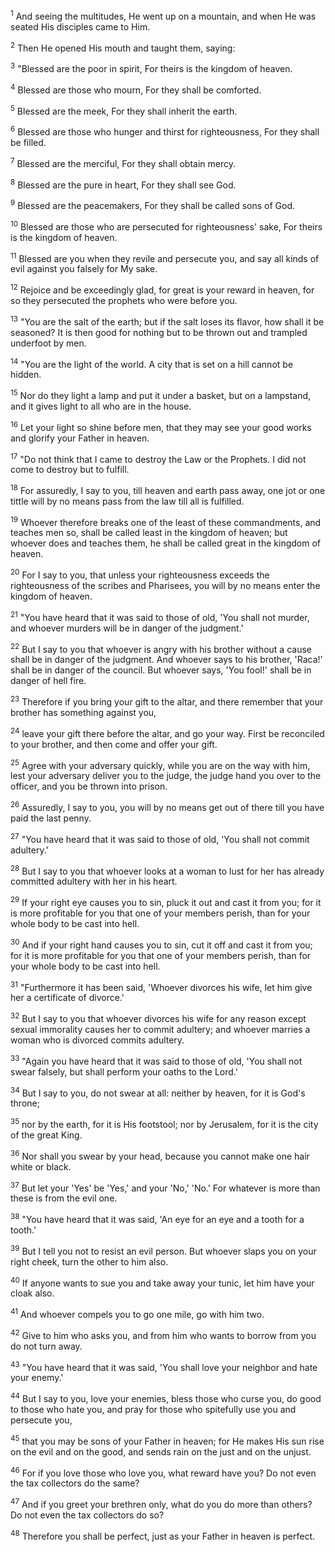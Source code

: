 <sup>1</sup> 
And seeing the multitudes, He went up on a mountain, and when He was seated His disciples came to Him. 

<sup>2</sup> 
Then He opened His mouth and taught them, saying: 

<sup>3</sup> 
"Blessed are the poor in spirit, For theirs is the kingdom of heaven. 

<sup>4</sup> 
Blessed are those who mourn, For they shall be comforted. 

<sup>5</sup> 
Blessed are the meek, For they shall inherit the earth. 

<sup>6</sup> 
Blessed are those who hunger and thirst for righteousness, For they shall be filled. 

<sup>7</sup> 
Blessed are the merciful, For they shall obtain mercy. 

<sup>8</sup> 
Blessed are the pure in heart, For they shall see God. 

<sup>9</sup> 
Blessed are the peacemakers, For they shall be called sons of God. 

<sup>10</sup> 
Blessed are those who are persecuted for righteousness' sake, For theirs is the kingdom of heaven. 

<sup>11</sup> 
Blessed are you when they revile and persecute you, and say all kinds of evil against you falsely for My sake. 

<sup>12</sup> 
Rejoice and be exceedingly glad, for great is your reward in heaven, for so they persecuted the prophets who were before you.

<sup>13</sup> 
"You are the salt of the earth; but if the salt loses its flavor, how shall it be seasoned? It is then good for nothing but to be thrown out and trampled underfoot by men. 

<sup>14</sup> 
"You are the light of the world. A city that is set on a hill cannot be hidden. 

<sup>15</sup> 
Nor do they light a lamp and put it under a basket, but on a lampstand, and it gives light to all who are in the house. 

<sup>16</sup> 
Let your light so shine before men, that they may see your good works and glorify your Father in heaven.

<sup>17</sup> 
"Do not think that I came to destroy the Law or the Prophets. I did not come to destroy but to fulfill. 

<sup>18</sup> 
For assuredly, I say to you, till heaven and earth pass away, one jot or one tittle will by no means pass from the law till all is fulfilled. 

<sup>19</sup> 
Whoever therefore breaks one of the least of these commandments, and teaches men so, shall be called least in the kingdom of heaven; but whoever does and teaches them, he shall be called great in the kingdom of heaven. 

<sup>20</sup> 
For I say to you, that unless your righteousness exceeds the righteousness of the scribes and Pharisees, you will by no means enter the kingdom of heaven.

<sup>21</sup> 
"You have heard that it was said to those of old, 'You shall not murder, and whoever murders will be in danger of the judgment.' 

<sup>22</sup> 
But I say to you that whoever is angry with his brother without a cause shall be in danger of the judgment. And whoever says to his brother, 'Raca!' shall be in danger of the council. But whoever says, 'You fool!' shall be in danger of hell fire. 

<sup>23</sup> 
Therefore if you bring your gift to the altar, and there remember that your brother has something against you, 

<sup>24</sup> 
leave your gift there before the altar, and go your way. First be reconciled to your brother, and then come and offer your gift. 

<sup>25</sup> 
Agree with your adversary quickly, while you are on the way with him, lest your adversary deliver you to the judge, the judge hand you over to the officer, and you be thrown into prison. 

<sup>26</sup> 
Assuredly, I say to you, you will by no means get out of there till you have paid the last penny.

<sup>27</sup> 
"You have heard that it was said to those of old, 'You shall not commit adultery.' 

<sup>28</sup> 
But I say to you that whoever looks at a woman to lust for her has already committed adultery with her in his heart. 

<sup>29</sup> 
If your right eye causes you to sin, pluck it out and cast it from you; for it is more profitable for you that one of your members perish, than for your whole body to be cast into hell. 

<sup>30</sup> 
And if your right hand causes you to sin, cut it off and cast it from you; for it is more profitable for you that one of your members perish, than for your whole body to be cast into hell.

<sup>31</sup> 
"Furthermore it has been said, 'Whoever divorces his wife, let him give her a certificate of divorce.' 

<sup>32</sup> 
But I say to you that whoever divorces his wife for any reason except sexual immorality causes her to commit adultery; and whoever marries a woman who is divorced commits adultery.

<sup>33</sup> 
"Again you have heard that it was said to those of old, 'You shall not swear falsely, but shall perform your oaths to the Lord.' 

<sup>34</sup> 
But I say to you, do not swear at all: neither by heaven, for it is God's throne; 

<sup>35</sup> 
nor by the earth, for it is His footstool; nor by Jerusalem, for it is the city of the great King. 

<sup>36</sup> 
Nor shall you swear by your head, because you cannot make one hair white or black. 

<sup>37</sup> 
But let your 'Yes' be 'Yes,' and your 'No,' 'No.' For whatever is more than these is from the evil one.

<sup>38</sup> 
"You have heard that it was said, 'An eye for an eye and a tooth for a tooth.' 

<sup>39</sup> 
But I tell you not to resist an evil person. But whoever slaps you on your right cheek, turn the other to him also. 

<sup>40</sup> 
If anyone wants to sue you and take away your tunic, let him have your cloak also. 

<sup>41</sup> 
And whoever compels you to go one mile, go with him two. 

<sup>42</sup> 
Give to him who asks you, and from him who wants to borrow from you do not turn away.

<sup>43</sup> 
"You have heard that it was said, 'You shall love your neighbor and hate your enemy.' 

<sup>44</sup> 
But I say to you, love your enemies, bless those who curse you, do good to those who hate you, and pray for those who spitefully use you and persecute you, 

<sup>45</sup> 
that you may be sons of your Father in heaven; for He makes His sun rise on the evil and on the good, and sends rain on the just and on the unjust. 

<sup>46</sup> 
For if you love those who love you, what reward have you? Do not even the tax collectors do the same? 

<sup>47</sup> 
And if you greet your brethren only, what do you do more than others? Do not even the tax collectors do so? 

<sup>48</sup> 
Therefore you shall be perfect, just as your Father in heaven is perfect.